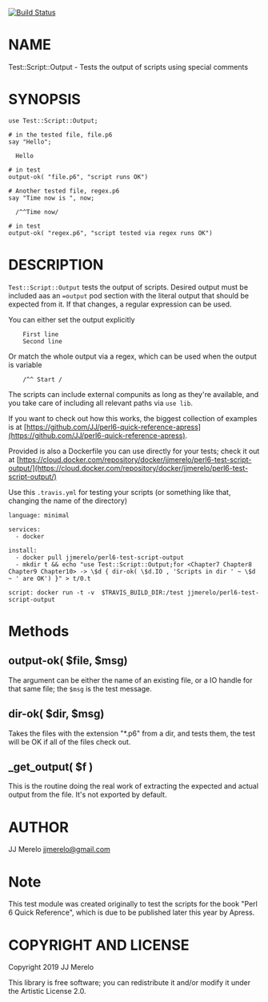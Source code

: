 [![Build Status](https://travis-ci.org/JJ/perl6-test-script-output.svg?branch=master)](https://travis-ci.org/JJ/perl6-test-script-output)

NAME
====

Test::Script::Output - Tests the output of scripts using special comments

SYNOPSIS
========

    use Test::Script::Output;

    # in the tested file, file.p6
    say "Hello";

      Hello

    # in test
    output-ok( "file.p6", "script runs OK")

    # Another tested file, regex.p6
    say "Time now is ", now;

      /^^Time now/

    # in test
    output-ok( "regex.p6", "script tested via regex runs OK")

DESCRIPTION
===========

`Test::Script::Output` tests the output of scripts. Desired output must be included aas an `=output` pod section with the literal output that should be expected from it. If that changes, a regular expression can be used.

You can either set the output explicitly

        First line
        Second line

Or match the whole output via a regex, which can be used when the output is variable

        /^^ Start /

The scripts can include external compunits as long as they're available, and you take care of including all relevant paths via `use lib`.

If you want to check out how this works, the biggest collection of examples is at [https://github.com/JJ/perl6-quick-reference-apress](https://github.com/JJ/perl6-quick-reference-apress).

Provided is also a Dockerfile you can use directly for your tests; check it out at [https://cloud.docker.com/repository/docker/jjmerelo/perl6-test-script-output/](https://cloud.docker.com/repository/docker/jjmerelo/perl6-test-script-output/)

Use this `.travis.yml` for testing your scripts (or something like that, changing the name of the directory)

    language: minimal

    services:
      - docker

    install:
      - docker pull jjmerelo/perl6-test-script-output
      - mkdir t && echo "use Test::Script::Output;for <Chapter7 Chapter8 Chapter9 Chapter10> -> \$d { dir-ok( \$d.IO , 'Scripts in dir ' ~ \$d ~ ' are OK') }" > t/0.t

    script: docker run -t -v  $TRAVIS_BUILD_DIR:/test jjmerelo/perl6-test-script-output

Methods
=======

output-ok( $file, $msg)
-----------------------

The argument can be either the name of an existing file, or a IO handle for that same file; the `$msg` is the test message.

dir-ok( $dir, $msg)
-------------------

Takes the files with the extension "*.p6" from a dir, and tests them, the test will be OK if all of the files check out.

_get_output( $f )
-----------------

This is the routine doing the real work of extracting the expected and actual output from the file. It's not exported by default.

AUTHOR
======

JJ Merelo <jjmerelo@gmail.com>

Note
====

This test module was created originally to test the scripts for the book "Perl 6 Quick Reference", which is due to be published later this year by Apress.

COPYRIGHT AND LICENSE
=====================

Copyright 2019 JJ Merelo

This library is free software; you can redistribute it and/or modify it under the Artistic License 2.0.

